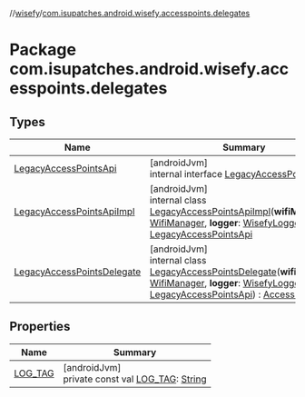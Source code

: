 //[wisefy](../../index.md)/[com.isupatches.android.wisefy.accesspoints.delegates](index.md)

# Package com.isupatches.android.wisefy.accesspoints.delegates

## Types

| Name | Summary |
|---|---|
| [LegacyAccessPointsApi](-legacy-access-points-api/index.md) | [androidJvm]<br>internal interface [LegacyAccessPointsApi](-legacy-access-points-api/index.md) |
| [LegacyAccessPointsApiImpl](-legacy-access-points-api-impl/index.md) | [androidJvm]<br>internal class [LegacyAccessPointsApiImpl](-legacy-access-points-api-impl/index.md)(**wifiManager**: [WifiManager](https://developer.android.com/reference/kotlin/android/net/wifi/WifiManager.html), **logger**: [WisefyLogger](../com.isupatches.android.wisefy.shared.logging/-wisefy-logger/index.md)?) : [LegacyAccessPointsApi](-legacy-access-points-api/index.md) |
| [LegacyAccessPointsDelegate](-legacy-access-points-delegate/index.md) | [androidJvm]<br>internal class [LegacyAccessPointsDelegate](-legacy-access-points-delegate/index.md)(**wifiManager**: [WifiManager](https://developer.android.com/reference/kotlin/android/net/wifi/WifiManager.html), **logger**: [WisefyLogger](../com.isupatches.android.wisefy.shared.logging/-wisefy-logger/index.md)?, **impl**: [LegacyAccessPointsApi](-legacy-access-points-api/index.md)) : [AccessPointsApi](../com.isupatches.android.wisefy.accesspoints/-access-points-api/index.md) |

## Properties

| Name | Summary |
|---|---|
| [LOG_TAG](-l-o-g_-t-a-g.md) | [androidJvm]<br>private const val [LOG_TAG](-l-o-g_-t-a-g.md): [String](https://kotlinlang.org/api/latest/jvm/stdlib/kotlin/-string/index.html) |
